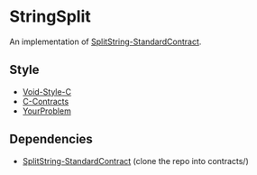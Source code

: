 # StringSplit

An implementation of [SplitString-StandardContract](https://github.com/DevMan9/StringSplit-StandardContract).

## Style

- [Void-Style-C](https://github.com/DevMan9/Void-Style-C)
- [C-Contracts](https://github.com/DevMan9/C-Contracts)
- [YourProblem](https://github.com/DevMan9/YourProblem)

## Dependencies

- [SplitString-StandardContract](https://github.com/DevMan9/StringSplit-StandardContract.git) (clone the repo into contracts/)
